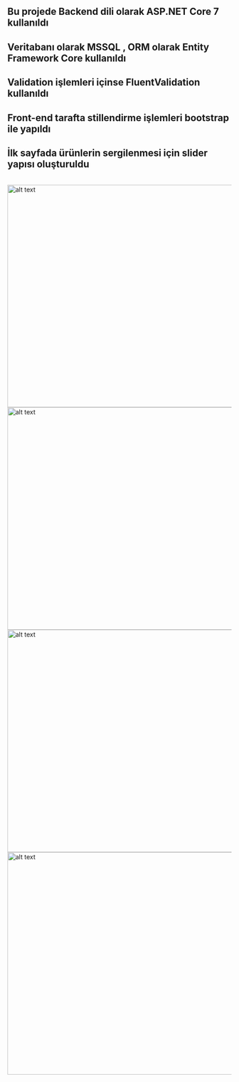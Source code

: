 ## Bu projede Backend dili olarak ASP.NET Core 7 kullanıldı
## Veritabanı olarak MSSQL , ORM olarak Entity Framework Core kullanıldı
## Validation işlemleri içinse FluentValidation kullanıldı
## Front-end tarafta stillendirme işlemleri bootstrap ile yapıldı
## İlk sayfada ürünlerin sergilenmesi için slider yapısı oluşturuldu
<br/>
<img src="https://github.com/Turgut-06/OtoServisSatis/assets/142349535/71f6fe9a-6257-41f8-bd63-1f6388706507" alt="alt text" width="800" height="500"> 
<br/>

<img src="https://github.com/Turgut-06/OtoServisSatis/assets/142349535/1af85631-1b47-491d-9472-fa2db0e85ed7" alt="alt text" width="800" height="500">
<br/>

<img src="https://github.com/Turgut-06/OtoServisSatis/assets/142349535/7a37f113-9b49-4426-a593-b8d2809f6a8c" alt="alt text" width="800" height="500">
<br/>

<img src="https://github.com/Turgut-06/OtoServisSatis/assets/142349535/7a617d98-1fa5-485d-98bc-3135aef08e61" alt="alt text" width="800" height="500">







